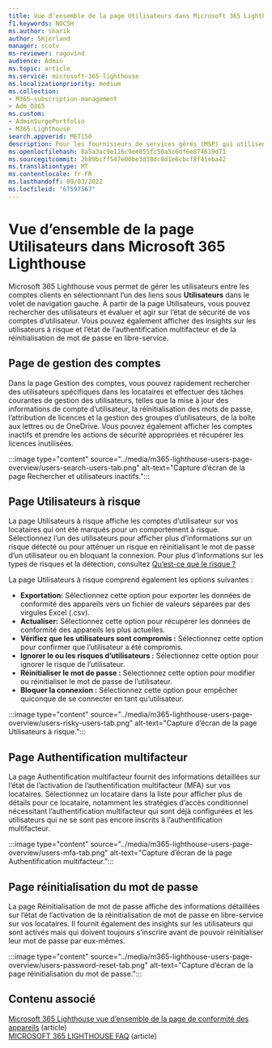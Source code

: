 ```yaml
---
title: Vue d’ensemble de la page Utilisateurs dans Microsoft 365 Lighthouse
f1.keywords: NOCSH
ms.author: sharik
author: SKjerland
manager: scotv
ms-reviewer: ragovind
audience: Admin
ms.topic: article
ms.service: microsoft-365-lighthouse
ms.localizationpriority: medium
ms.collection:
- M365-subscription-management
- Adm_O365
ms.custom:
- AdminSurgePortfolio
- M365-Lighthouse
search.appverid: MET150
description: Pour les fournisseurs de services gérés (MSP) qui utilisent Microsoft 365 Lighthouse, découvrez la page Utilisateurs.
ms.openlocfilehash: 8a5a3ac9e116c9ee855fc50a5c6df6e874619d71
ms.sourcegitcommit: 2b89bcff547e00be3d38dc8d1e6cbcf8f41eba42
ms.translationtype: MT
ms.contentlocale: fr-FR
ms.lasthandoff: 09/03/2022
ms.locfileid: "67597567"
---
```

# <a name="overview-of-the-users-page-in-microsoft-365-lighthouse"></a>Vue d’ensemble de la page Utilisateurs dans Microsoft 365 Lighthouse 

Microsoft 365 Lighthouse vous permet de gérer les utilisateurs entre les comptes clients en sélectionnant l’un des liens sous **Utilisateurs** dans le volet de navigation gauche. À partir de la page Utilisateurs, vous pouvez rechercher des utilisateurs et évaluer et agir sur l’état de sécurité de vos comptes d’utilisateur. Vous pouvez également afficher des insights sur les utilisateurs à risque et l’état de l’authentification multifacteur et de la réinitialisation de mot de passe en libre-service.  
  
## <a name="account-management-page"></a>Page de gestion des comptes  
  
Dans la page Gestion des comptes, vous pouvez rapidement rechercher des utilisateurs spécifiques dans les locataires et effectuer des tâches courantes de gestion des utilisateurs, telles que la mise à jour des informations de compte d’utilisateur, la réinitialisation des mots de passe, l’attribution de licences et la gestion des groupes d’utilisateurs, de la boîte aux lettres ou de OneDrive. Vous pouvez également afficher les comptes inactifs et prendre les actions de sécurité appropriées et récupérer les licences inutilisées.

:::image type="content" source="../media/m365-lighthouse-users-page-overview/users-search-users-tab.png" alt-text="Capture d’écran de la page Rechercher et utilisateurs inactifs.":::

## <a name="risky-users-page"></a>Page Utilisateurs à risque

La page Utilisateurs à risque affiche les comptes d’utilisateur sur vos locataires qui ont été marqués pour un comportement à risque. Sélectionnez l’un des utilisateurs pour afficher plus d’informations sur un risque détecté ou pour atténuer un risque en réinitialisant le mot de passe d’un utilisateur ou en bloquant la connexion. Pour plus d’informations sur les types de risques et la détection, consultez [Qu’est-ce que le risque ?](/azure/active-directory/identity-protection/concept-identity-protection-risks)

La page Utilisateurs à risque comprend également les options suivantes :
- **Exportation:** Sélectionnez cette option pour exporter les données de conformité des appareils vers un fichier de valeurs séparées par des virgules Excel (.csv).
- **Actualiser:** Sélectionnez cette option pour récupérer les données de conformité des appareils les plus actuelles.
- **Vérifiez que les utilisateurs sont compromis :** Sélectionnez cette option pour confirmer que l’utilisateur a été compromis.
- **Ignorer le ou les risques d’utilisateurs :** Sélectionnez cette option pour ignorer le risque de l’utilisateur.  
- **Réinitialiser le mot de passe :** Sélectionnez cette option pour modifier ou réinitialiser le mot de passe de l’utilisateur.
- **Bloquer la connexion :** Sélectionnez cette option pour empêcher quiconque de se connecter en tant qu’utilisateur.

:::image type="content" source="../media/m365-lighthouse-users-page-overview/users-risky-users-tab.png" alt-text="Capture d’écran de la page Utilisateurs à risque.":::

## <a name="multifactor-authentication-page"></a>Page Authentification multifacteur

La page Authentification multifacteur fournit des informations détaillées sur l’état de l’activation de l’authentification multifacteur (MFA) sur vos locataires. Sélectionnez un locataire dans la liste pour afficher plus de détails pour ce locataire, notamment les stratégies d’accès conditionnel nécessitant l’authentification multifacteur qui sont déjà configurées et les utilisateurs qui ne se sont pas encore inscrits à l’authentification multifacteur.

:::image type="content" source="../media/m365-lighthouse-users-page-overview/users-mfa-tab.png" alt-text="Capture d’écran de la page Authentification multifacteur.":::

## <a name="password-reset-page"></a>Page réinitialisation du mot de passe

La page Réinitialisation de mot de passe affiche des informations détaillées sur l’état de l’activation de la réinitialisation de mot de passe en libre-service sur vos locataires. Il fournit également des insights sur les utilisateurs qui sont activés mais qui doivent toujours s’inscrire avant de pouvoir réinitialiser leur mot de passe par eux-mêmes.

:::image type="content" source="../media/m365-lighthouse-users-page-overview/users-password-reset-tab.png" alt-text="Capture d’écran de la page réinitialisation du mot de passe.":::

## <a name="related-content"></a>Contenu associé

[Microsoft 365 Lighthouse vue d’ensemble de la page de conformité des appareils](m365-lighthouse-device-compliance-page-overview.md) (article)\
[MICROSOFT 365 LIGHTHOUSE FAQ](m365-lighthouse-faq.yml) (article)

